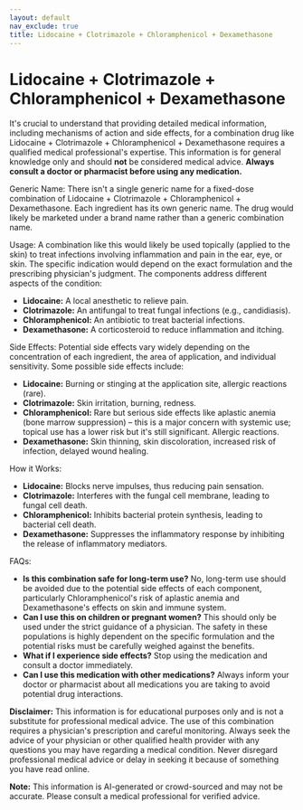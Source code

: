 ```yaml
---
layout: default
nav_exclude: true
title: Lidocaine + Clotrimazole + Chloramphenicol + Dexamethasone
---
```


# Lidocaine + Clotrimazole + Chloramphenicol + Dexamethasone

It's crucial to understand that providing detailed medical information, including mechanisms of action and side effects, for a combination drug like Lidocaine + Clotrimazole + Chloramphenicol + Dexamethasone requires a qualified medical professional's expertise.  This information is for general knowledge only and should **not** be considered medical advice.  **Always consult a doctor or pharmacist before using any medication.**

Generic Name:  There isn't a single generic name for a fixed-dose combination of Lidocaine + Clotrimazole + Chloramphenicol + Dexamethasone.  Each ingredient has its own generic name. The drug would likely be marketed under a brand name rather than a generic combination name.


Usage:  A combination like this would likely be used topically (applied to the skin) to treat infections involving inflammation and pain in the ear, eye, or skin. The specific indication would depend on the exact formulation and the prescribing physician's judgment. The components address different aspects of the condition:

* **Lidocaine:** A local anesthetic to relieve pain.
* **Clotrimazole:** An antifungal to treat fungal infections (e.g., candidiasis).
* **Chloramphenicol:** An antibiotic to treat bacterial infections.
* **Dexamethasone:** A corticosteroid to reduce inflammation and itching.


Side Effects:  Potential side effects vary widely depending on the concentration of each ingredient, the area of application, and individual sensitivity.  Some possible side effects include:

* **Lidocaine:** Burning or stinging at the application site, allergic reactions (rare).
* **Clotrimazole:** Skin irritation, burning, redness.
* **Chloramphenicol:**  Rare but serious side effects like aplastic anemia (bone marrow suppression) – this is a major concern with systemic use; topical use has a lower risk but it's still significant.  Allergic reactions.
* **Dexamethasone:** Skin thinning, skin discoloration, increased risk of infection, delayed wound healing.


How it Works:

* **Lidocaine:** Blocks nerve impulses, thus reducing pain sensation.
* **Clotrimazole:** Interferes with the fungal cell membrane, leading to fungal cell death.
* **Chloramphenicol:** Inhibits bacterial protein synthesis, leading to bacterial cell death.
* **Dexamethasone:**  Suppresses the inflammatory response by inhibiting the release of inflammatory mediators.


FAQs:

* **Is this combination safe for long-term use?**  No, long-term use should be avoided due to the potential side effects of each component, particularly Chloramphenicol's risk of aplastic anemia and Dexamethasone's effects on skin and immune system.
* **Can I use this on children or pregnant women?**  This should only be used under the strict guidance of a physician.  The safety in these populations is highly dependent on the specific formulation and the potential risks must be carefully weighed against the benefits.
* **What if I experience side effects?**  Stop using the medication and consult a doctor immediately.
* **Can I use this medication with other medications?**  Always inform your doctor or pharmacist about all medications you are taking to avoid potential drug interactions.

**Disclaimer:** This information is for educational purposes only and is not a substitute for professional medical advice.  The use of this combination requires a physician's prescription and careful monitoring.  Always seek the advice of your physician or other qualified health provider with any questions you may have regarding a medical condition.  Never disregard professional medical advice or delay in seeking it because of something you have read online.


**Note:** This information is AI-generated or crowd-sourced and may not be accurate. Please consult a medical professional for verified advice.
